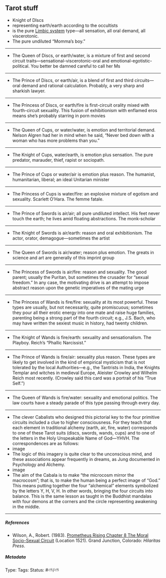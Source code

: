 ## Tarot stuff

* Knight of DIscs
* representing earth/earth according to the occultists
* is the pure [Limbic system](Limbic%20system.md) type—all sensation, all oral demand, all viscerotonic.
* The pure undiluted “Momma’s boy.”

---

* The Queen of Discs, or earth/water, is a mixture of first and second circuit traits—sensational-viscerotonic-oral and emotional-egotistic-political. You better be damned careful to call her Ms

---

* The Prince of Discs, or earth/air, is a blend of first and third circuits—oral demand and rational calculation. Probably, a very sharp and sharkish lawyer.

---

* The Princess of Discs, or earth/fire is first-circuit orality mixed with fourth-circuit sexuality. This fusion of exhibitionism with enflamed eros means she’s probably starring in porn movies

---

* The Queen of Cups, or water/water, is emotion and territorial demand. Nelson Algren had her in mind when he said, “Never bed down with a woman who has more problems than you.”

---

* The Knight of Cups, water/earth, is emotion plus sensation. The pure predator, marauder, thief, rapist or sociopath.

---

* The Prince of Cups or water/air is emotion plus reason. The humanist, humanitarian, liberal; an ideal Unitarian minister

---

* The Princess of Cups is water/fire: an explosive mixture of egotism and sexuality. Scarlett O’Hara. The femme fatale.

---

* The Prince of Swords is air/air; all pure undiluted intellect. His feet never touch the earth; he lives amid floating abstractions. The monk-scholar

---

* The Knight of Swords is air/earth: reason and oral exhibitionism. The actor, orator, demagogue—sometimes the artist

---

* The Queen of Swords is air/water; reason plus emotion. The greats in science and art are generally of this imprint group

---

* The Princess of Swords is air/fire: reason and sexuality. The good parent; usually the Puritan, but sometimes the crusader for “sexual freedom.” In any case, the motivating drive is an attempt to impose abstract reason upon the genetic imperatives of the mating urge

---

* The Princess of Wands is fire/fire: sexuality at its most powerful. These types are usually, but not necessarily, quite promiscuous; sometimes they pour all their erotic energy into one mate and raise huge families, parenting being a strong part of the fourth circuit; e.g., J.S. Bach, who may have written the sexiest music in history, had twenty children.

---

* The Knight of Wands is fire/earth: sexuality and sensationalism. The Playboy. Reich’s “Phallic Narcissist.”

---

* The Prince of Wands is fire/air: sexuality plus reason. These types are likely to get involved in the kind of empirical mysticism that is not tolerated by the local Authorities—e.g., the Tantrists in India, the Knights Templar and witches in medieval Europe, Aleister Crowley and Wilhelm Reich most recently. (Crowley said this card was a portrait of his “True Self.”)

---

* The Queen of Wands is fire/water: sexuality and emotional politics. The law courts have a steady parade of this type passing through every day.

---

* The clever Cabalists who designed this pictorial key to the four primitive circuits included a clue to higher consciousness. For they teach that each element in traditional alchemy (earth, air, fire, water) corresponds to one of these Tarot suits (discs, swords, wands, cups) and to one of the letters in the Holy Unspeakable Name of God—YHVH. The correspondences are as follows:
* image
* The logic of this imagery is quite clear to the unconscious mind, and these associations appear frequently in dreams, as Jung documented in Psychology and Alchemy.
* image
* The aim of the Cabala is to make “the microcosm mirror the macrocosm”; that is, to make the human being a perfect image of “God.” This means putting together the four “alchemical” elements symbolized by the letters Y, H, V, H. In other words, bringing the four circuits into balance. This is the same lesson as taught in the Buddhist mandalas with four demons at the corners and the circle representing awakening in the middle.

---

##### References

* Wilson, A., Robert. (1983). [Prometheus Rising Chapter 8 The Moral Socio-Sexual Circuit](Prometheus%20Rising%20Chapter%208%20The%20Moral%20Socio-Sexual%20Circuit.md) (Location 1521). Grand Junction, Colorado: *Hilaritas Press*.

##### Metadata

Type: 
Tags:
Status: #⛅️/⛅️
